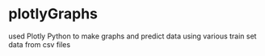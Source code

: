 # plotlyGraphs
used Plotly Python to make graphs and predict data using various train set data from csv files
